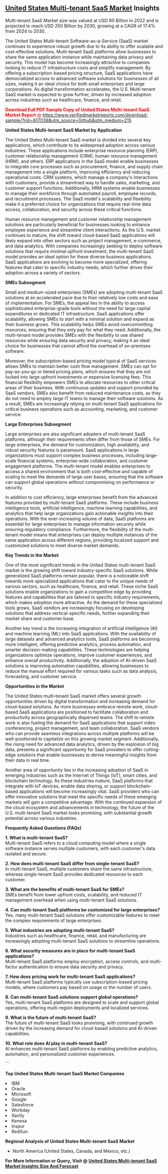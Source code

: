 <h2><a href="https://www.verifiedmarketreports.com/download-sample/?rid=407038&amp;utm_source=Github&amp;utm_medium=215" target="_blank">United States Multi-tenant SaaS Market</a> Insights</h2><p>Multi-tenant SaaS Market size was valued at USD 80 Billion in 2022 and is projected to reach USD 250 Billion by 2030, growing at a CAGR of 17.4% from 2024 to 2030.</p><p> <p>The United States Multi-tenant Software-as-a-Service (SaaS) market continues to experience robust growth due to its ability to offer scalable and cost-effective solutions. Multi-tenant SaaS platforms allow businesses to share the same application instance while maintaining data privacy and security. This model has become increasingly attractive to companies looking to reduce IT infrastructure costs and simplify management. By offering a subscription-based pricing structure, SaaS applications have democratized access to advanced software solutions for businesses of all sizes, making it an ideal choice for both small enterprises and large corporations. As digital transformation accelerates, the U.S. Multi-tenant SaaS market is expected to grow further, driven by increased adoption across industries such as healthcare, finance, and retail. <p><span class=""><span style="color: #ff0000;"><strong>Download Full PDF Sample Copy of United States Multi-tenant SaaS Market Report</strong> @ </span><a href="https://www.verifiedmarketreports.com/download-sample/?rid=407038&amp;utm_source=Github&amp;utm_medium=215" target="_blank">https://www.verifiedmarketreports.com/download-sample/?rid=407038&amp;utm_source=Github&amp;utm_medium=215</a></span></p></p> <p><strong>United States Multi-tenant SaaS Market by Application</strong></p> <p>The United States Multi-tenant SaaS market is divided into several key applications, which contribute to its widespread adoption across various industries. These applications include enterprise resource planning (ERP), customer relationship management (CRM), human resource management (HRM), and others. ERP applications in the SaaS model enable businesses to integrate core processes such as procurement, finance, and supply chain management into a single platform, improving efficiency and reducing operational costs. CRM systems, which manage a company's interactions with customers, provide a streamlined way to handle sales, marketing, and customer support functions. Additionally, HRM systems enable businesses to manage their workforce through automated payroll, employee records, and recruitment processes. The SaaS model's scalability and flexibility make it a preferred choice for organizations that require real-time data access, collaboration, and security across these critical functions. <p>Human resource management and customer relationship management solutions are particularly beneficial for businesses looking to enhance employee experience and streamline client interactions. As the U.S. market continues to mature, the shift toward cloud-based SaaS applications will likely expand into other sectors such as project management, e-commerce, and data analytics. With companies increasingly seeking to deploy software solutions that require minimal upfront investment, the multi-tenant SaaS model provides an ideal option for these diverse business applications. SaaS applications are evolving to become more specialized, offering features that cater to specific industry needs, which further drives their adoption across a variety of sectors.</p> <p><strong>SMEs Subsegment</strong></p> <p>Small and medium-sized enterprises (SMEs) are adopting multi-tenant SaaS solutions at an accelerated pace due to their relatively low costs and ease of implementation. For SMEs, the appeal lies in the ability to access sophisticated enterprise-grade tools without the need for large capital expenditures or dedicated IT infrastructure. SaaS applications offer scalability, allowing SMEs to start with a minimal solution and expand as their business grows. This scalability helps SMEs avoid overcommitting resources, ensuring that they only pay for what they need. Additionally, the multi-tenant model provides SMEs with the flexibility to use shared resources while ensuring data security and privacy, making it an ideal choice for businesses that cannot afford the overhead of on-premises software. <p>Moreover, the subscription-based pricing model typical of SaaS services allows SMEs to maintain better cash flow management. SMEs can opt for pay-as-you-go or tiered pricing plans, which ensures that they are not locked into large upfront investments or expensive licensing fees. This financial flexibility empowers SMEs to allocate resources to other critical areas of their business. With continuous updates and support provided by SaaS vendors, SMEs also benefit from reduced maintenance costs, as they do not need to employ large IT teams to manage their software solutions. As a result, SMEs are increasingly relying on multi-tenant SaaS applications for critical business operations such as accounting, marketing, and customer service.</p> <p><strong>Large Enterprises Subsegment</strong></p> <p>Large enterprises are also significant adopters of multi-tenant SaaS platforms, although their requirements often differ from those of SMEs. For large enterprises, the demand for customization, high availability, and robust security features is paramount. SaaS applications in large organizations must support complex business processes, including large-scale financial systems, enterprise-wide collaboration, and customer engagement platforms. The multi-tenant model enables enterprises to access a shared environment that is both cost-effective and capable of scaling to meet the demands of large user bases, ensuring that the software can support global operations without compromising on performance or security. <p>In addition to cost efficiency, large enterprises benefit from the advanced features provided by multi-tenant SaaS platforms. These include business intelligence tools, artificial intelligence, machine learning capabilities, and analytics that help large organizations gain actionable insights into their operations. With the ever-increasing volume of data, SaaS platforms are essential for large enterprises to manage information securely while ensuring regulatory compliance. Furthermore, the flexibility of the multi-tenant model means that enterprises can deploy multiple instances of the same application across different regions, providing localized support and customized solutions to meet diverse market demands.</p> <p><strong>Key Trends in the Market</strong></p> <p>One of the most significant trends in the United States multi-tenant SaaS market is the growing shift toward industry-specific SaaS solutions. While generalized SaaS platforms remain popular, there is a noticeable shift towards more specialized applications that cater to the unique needs of various sectors, such as healthcare, finance, and retail. These niche SaaS solutions enable organizations to gain a competitive edge by providing features and capabilities that are tailored to specific industry requirements, which makes adoption more attractive. As the demand for these specialized tools grows, SaaS vendors are increasingly focusing on developing solutions that address vertical-specific needs, further expanding their market share and customer base.</p> <p>Another key trend is the increasing integration of artificial intelligence (AI) and machine learning (ML) into SaaS applications. With the availability of large datasets and advanced analytics tools, SaaS platforms are becoming more intelligent, offering predictive analytics, process automation, and smarter decision-making capabilities. These technologies are helping organizations optimize operations, improve customer experiences, and enhance overall productivity. Additionally, the adoption of AI-driven SaaS solutions is improving automation capabilities, allowing businesses to reduce the manual effort required for various tasks such as data analysis, forecasting, and customer service.</p> <p><strong>Opportunities in the Market</strong></p> <p>The United States multi-tenant SaaS market offers several growth opportunities driven by digital transformation and increasing demand for cloud-based solutions. As more businesses embrace remote work, cloud-based SaaS applications are positioned to facilitate collaboration and productivity across geographically dispersed teams. The shift to remote work is also fueling the demand for SaaS applications that support video conferencing, project management, and team collaboration. SaaS vendors who can provide seamless integrations across multiple platforms will be well-positioned to capitalize on this growing market segment. Additionally, the rising need for advanced data analytics, driven by the explosion of big data, presents a significant opportunity for SaaS providers to offer cutting-edge solutions that enable businesses to derive meaningful insights from their data in real time.</p> <p>Another area of opportunity lies in the increasing adoption of SaaS in emerging industries such as the Internet of Things (IoT), smart cities, and blockchain technology. As these industries mature, SaaS platforms that integrate with IoT devices, enable data sharing, or support blockchain-based applications will become increasingly vital. SaaS providers who can offer innovative solutions that meet the specific needs of these emerging markets will gain a competitive advantage. With the continued expansion of the cloud ecosystem and advancements in technology, the future of the U.S. multi-tenant SaaS market looks promising, with substantial growth potential across various industries.</p> <p><strong>Frequently Asked Questions (FAQs)</strong></p> <p><strong>1. What is multi-tenant SaaS?</strong><br> Multi-tenant SaaS refers to a cloud computing model where a single software instance serves multiple customers, with each customer's data isolated and secure.</p> <p><strong>2. How does multi-tenant SaaS differ from single-tenant SaaS?</strong><br> In multi-tenant SaaS, multiple customers share the same infrastructure, whereas single-tenant SaaS provides dedicated resources to each customer.</p> <p><strong>3. What are the benefits of multi-tenant SaaS for SMEs?</strong><br> SMEs benefit from lower upfront costs, scalability, and reduced IT management overhead when using multi-tenant SaaS solutions.</p> <p><strong>4. Can multi-tenant SaaS platforms be customized for large enterprises?</strong><br> Yes, many multi-tenant SaaS solutions offer customizable features to meet the complex requirements of large enterprises.</p> <p><strong>5. What industries are adopting multi-tenant SaaS?</strong><br> Industries such as healthcare, finance, retail, and manufacturing are increasingly adopting multi-tenant SaaS solutions to streamline operations.</p> <p><strong>6. What security measures are in place for multi-tenant SaaS applications?</strong><br> Multi-tenant SaaS platforms employ encryption, access controls, and multi-factor authentication to ensure data security and privacy.</p> <p><strong>7. How does pricing work for multi-tenant SaaS applications?</strong><br> Multi-tenant SaaS platforms typically use subscription-based pricing models, where customers pay based on usage or the number of users.</p> <p><strong>8. Can multi-tenant SaaS solutions support global operations?</strong><br> Yes, multi-tenant SaaS platforms are designed to scale and support global operations, offering multi-region deployments and localized services.</p> <p><strong>9. What is the future of multi-tenant SaaS?</strong><br> The future of multi-tenant SaaS looks promising, with continued growth driven by the increasing demand for cloud-based solutions and AI-driven capabilities.</p> <p><strong>10. What role does AI play in multi-tenant SaaS?</strong><br> AI enhances multi-tenant SaaS platforms by enabling predictive analytics, automation, and personalized customer experiences.</p> ```</p><p><strong>Top United States Multi-tenant SaaS Market Companies</strong></p><div data-test-id=""><p><li>IBM</li><li> Oracle</li><li> Microsoft</li><li> Google</li><li> Salesforce</li><li> Workday</li><li> Xactly</li><li> Kenexa</li><li> Inspur</li><li> RedXun</li></p><div><strong>Regional Analysis of&nbsp;United States Multi-tenant SaaS Market</strong></div><ul><li dir="ltr"><p dir="ltr">North America&nbsp;(United States, Canada, and Mexico, etc.)</p></li></ul><p><strong>For More Information or Query, Visit @&nbsp;</strong><strong><a href="https://www.verifiedmarketreports.com/product/multi-tenant-saas-market/?utm_source=Github&amp;utm_medium=215" target="_blank">United States Multi-tenant SaaS Market Insights Size And Forecast</a></strong></p></div>

